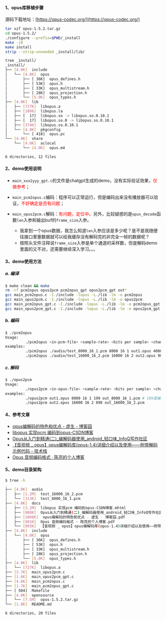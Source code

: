 #### 1、opus库移植步骤

源码下载地址：[https://opus-codec.org/](https://opus-codec.org/) 

```bash
tar xzf opus-1.5.2.tar.gz 
cd opus-1.5.2/
./configure --prefix=$PWD/_install
make -j8
make install
strip --strip-unneeded _install/lib/
```

```bash
tree _install/
_install/
├── [4.0K]  include
│   └── [4.0K]  opus
│       ├── [ 36K]  opus_defines.h
│       ├── [ 53K]  opus.h
│       ├── [ 33K]  opus_multistream.h
│       ├── [ 28K]  opus_projection.h
│       └── [5.0K]  opus_types.h
├── [4.0K]  lib
│   ├── [727K]  libopus.a
│   ├── [1006]  libopus.la
│   ├── [  17]  libopus.so -> libopus.so.0.10.1
│   ├── [  17]  libopus.so.0 -> libopus.so.0.10.1
│   ├── [374K]  libopus.so.0.10.1
│   └── [4.0K]  pkgconfig
│       └── [ 418]  opus.pc
└── [4.0K]  share
    └── [4.0K]  aclocal
        └── [4.0K]  opus.m4

6 directories, 12 files
```

#### 2、demo使用说明

- `main_xxx2yyy_gpt.c`的文件是chatgpt生成的demo，没有实际验证效果，<font color=red>仅做参考</font>；

- `main_pcm2opus.c`编码：程序可以正常运行，但是编码出来没有播放器可以验证，<font color=red>不好确定是否有问题</font>；
- `main_opus2pcm.c`解码：<font color=red>有问题，定位中。</font>另外，比较疑惑的是`opus_decode`函数`len`入参和输出buf的`frame_size`入参。
  - 我拿到一个opus数据，我怎么知道`len`入参应该是多少呢？是不是我随便往接口里塞数据就可以给我缓存没有解码完的非完全一帧的数据呢？
  - 按照头文件注释说`frame_size`入参是单个通道的采样数，但是解码demo里面的又不对，还需要继续深入学习。。。

#### 3、demo使用方法

##### a. 编译

```bash
$ make clean && make
rm -rf pcm2opus opus2pcm pcm2opus_gpt opus2pcm_gpt out*
gcc main_pcm2opus.c -I./include -lopus -L./lib -lm -o pcm2opus
gcc main_opus2pcm.c -I./include -lopus -L./lib -lm -o opus2pcm
gcc main_pcm2opus_gpt.c -I./include -lopus -L./lib -lm -o pcm2opus_gpt
gcc main_opus2pcm_gpt.c -I./include -lopus -L./lib -lm -o opus2pcm_gpt
```

##### b. 编码

```bash
$ ./pcm2opus
Usage: 
         ./pcm2opus <in-pcm-file> <sample-rate> <bits per sample> <channels> <out-opus-file> <target bps>
examples: 
         ./pcm2opus ./audio/test_8000_16_1.pcm 8000 16 1 out1.opus 40000
         ./pcm2opus ./audio/test_16000_16_2.pcm 16000 16 2 out2.opus 90000
```

##### c. 解码

```bash
$ ./opus2pcm
Usage: 
         ./opus2pcm <in-opus-file> <sample-rate> <bits per sample> <channels> <per decode size> <out-pcm-file>
examples: 
         ./opus2pcm out1.opus 8000 16 1 199 out_8000_16_1.pcm # 199是编码时打印的opus数据大小
         ./opus2pcm out2.opus 16000 16 2 898 out_16000_16_2.pcm
```

#### 4、参考文章

- [opus编解码的特色和优点 - 虚生 - 博客园](https://www.cnblogs.com/dylancao/p/16168725.html) 
- [libopus 实现pcm 编码到opus-CSDN博客](https://blog.csdn.net/sinat_27720649/article/details/126530085) 
- [Opus从入门到精通(二)\_编解码器使用\_android\_轻口味\_InfoQ写作社区](https://xie.infoq.cn/article/d959ccfa217b89d6e7ed9ccde) 
- [【音视频 _ opus】opus编解码库(opus-1.4)详细介绍以及使用——附带解码示例代码 - 技术栈](https://jishuzhan.net/article/1722162296723083266) 
- [Opus 音频编码格式 · 陈亮的个人博客](https://chenliang.org/2020/03/15/opus-format/) 

#### 5、demo目录架构

```bash
$ tree -h
.
├── [4.0K]  audio
│   ├── [1.2M]  test_16000_16_2.pcm
│   └── [313K]  test_8000_16_1.pcm
├── [4.0K]  docs
│   ├── [3.2M]  libopus 实现pcm 编码到opus-CSDN博客.mhtml
│   ├── [888K]  Opus从入门到精通(二)_编解码器使用_android_轻口味_InfoQ写作社区.mhtml
│   ├── [1006K]  opus编解码的特色和优点 - 虚生 - 博客园.pdf
│   ├── [901K]  Opus 音频编码格式 · 陈亮的个人博客.pdf
│   └── [893K]  【音视频 _ opus】opus编解码库(opus-1.4)详细介绍以及使用——附带解码示例代码 - 技术栈.mhtml
├── [4.0K]  include
│   └── [4.0K]  opus
│       ├── [ 36K]  opus_defines.h
│       ├── [ 53K]  opus.h
│       ├── [ 33K]  opus_multistream.h
│       ├── [ 28K]  opus_projection.h
│       └── [5.0K]  opus_types.h
├── [4.0K]  lib
│   └── [727K]  libopus.a
├── [3.7K]  main_opus2pcm.c
├── [1.6K]  main_opus2pcm_gpt.c
├── [4.6K]  main_pcm2opus.c
├── [1.7K]  main_pcm2opus_gpt.c
├── [ 504]  Makefile
├── [4.0K]  opensource
│   └── [7.5M]  opus-1.5.2.tar.gz
└── [1.8K]  README.md

6 directories, 20 files
```
